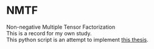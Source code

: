 # NMTF
Non-negative Multiple Tensor Factorization  
This is a record for my own study.  
This python script is an attempt to implement [this thesis](https://ieeexplore.ieee.org/abstract/document/6729621).
